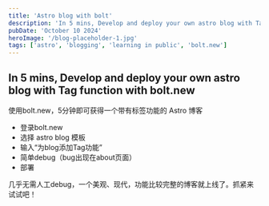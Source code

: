```yaml
---
title: 'Astro blog with bolt'
description: 'In 5 mins, Develop and deploy your own astro blog with Tag function with bolt.new'
pubDate: 'October 10 2024'
heroImage: '/blog-placeholder-1.jpg'
tags: ['astro', 'blogging', 'learning in public', 'bolt.new']
---
```


## In 5 mins, Develop and deploy your own astro blog with Tag function with bolt.new

使用bolt.new，5分钟即可获得一个带有标签功能的 Astro 博客

- 登录bolt.new
- 选择 astro blog 模板
- 输入“为blog添加Tag功能”
- 简单debug（bug出现在about页面）
- 部署

几乎无需人工debug，一个美观、现代，功能比较完整的博客就上线了。抓紧来试试吧！
